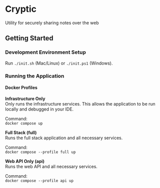 # Cryptic

Utility for securely sharing notes over the web

## Getting Started

### Development Environment Setup

Run `./init.sh` (Mac/Linux) or `./init.ps1` (Windows).

### Running the Application

#### Docker Profiles

**Infrastructure Only**  
Only runs the infrastructure services. This allows the application to be run locally and debugged in your IDE.

Command:  
`docker compose up`

**Full Stack (full)**  
Runs the full stack application and all necessary services.

Command:  
`docker compose --profile full up`  

**Web API Only (api)**  
Runs the web API and all necessary services.

Command:  
`docker compose --profile api up`  
